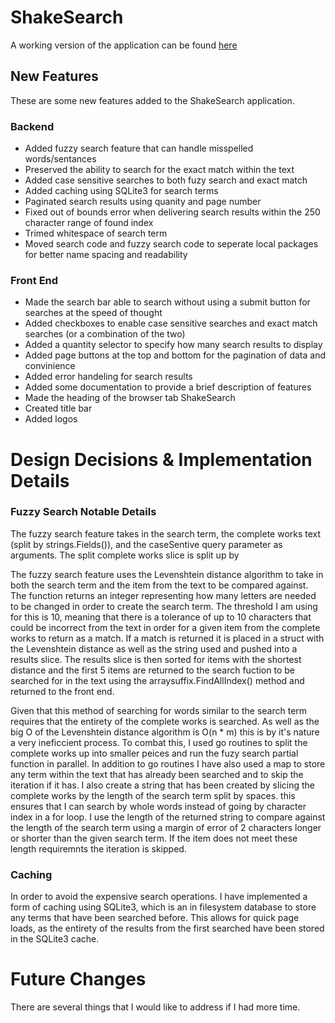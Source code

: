 # ShakeSearch

A working version of the application can be found [here](https://jakedevar-shakesearch.onrender.com/)

## New Features
These are some new features added to the ShakeSearch application.

### Backend
* Added fuzzy search feature that can handle misspelled words/sentances
* Preserved the ability to search for the exact match within the text
* Added case sensitive searches to both fuzy search and exact match
* Added caching using SQLite3 for search terms
* Paginated search results using quanity and page number
* Fixed out of bounds error when delivering search results within the 250 character range of found index
* Trimed whitespace of search term
* Moved search code and fuzzy search code to seperate local packages for better name spacing and readability

### Front End
* Made the search bar able to search without using a submit button for searches at the speed of thought
* Added checkboxes to enable case sensitive searches and exact match searches (or a combination of the two) 
* Added a quantity selector to specify how many search results to display
* Added page buttons at the top and bottom for the pagination of data and convinience
* Added error handeling for search results
* Added some documentation to provide a brief description of features
* Made the heading of the browser tab ShakeSearch
* Created title bar
* Added logos

# Design Decisions & Implementation Details
### Fuzzy Search Notable Details
The fuzzy search feature takes in the search term, the complete works text (split by strings.Fields()), and the caseSentive query parameter as arguments.
The split complete works slice is split up by 

The fuzzy search feature uses the Levenshtein distance algorithm to take in both the search term and the item from the text to be compared against. The function returns an integer representing how many letters are needed to be changed in order to create the search term.
The threshold I am using for this is 10, meaning that there is a tolerance of up to 10 characters that could be incorrect from the text in order for a given item from the complete works to return as a match.
If a match is returned it is placed in a struct with the Levenshtein distance as well as the string used and pushed into a results slice. The results slice is then sorted for items with the shortest distance and the first 5 items are returned to the search fuction to be searched for in the text using the arraysuffix.FindAllIndex() method and returned to the front end.

Given that this method of searching for words similar to the search term requires that the entirety of the complete works is searched. As well as the big O of the Levenshtein distance algorithm is O(n * m) this is by it's nature a very ineficcient process.
To combat this, I used go routines to split the complete works up into smaller peices and run the fuzy search partial function in parallel.
In addition to go routines I have also used a map to store any term within the text that has already been searched and to skip the iteration if it has.
I also create a string that has been created by slicing the complete works by the length of the search term split by spaces. this ensures that I can search by whole words instead of going by character index in a for loop.
I use the length of the returned string to compare against the length of the search term using a margin of error of 2 characters longer or shorter than the given search term. If the item does not meet these length requiremnts the iteration is skipped.

### Caching
In order to avoid the expensive search operations. I have implemented a form of caching using SQLite3, which is an in filesystem database to store any terms that have been searched before.
This allows for quick page loads, as the entirety of the results from the first searched have been stored in the SQLite3 cache.



# Future Changes

There are several things that I would like to address if I had more time.

